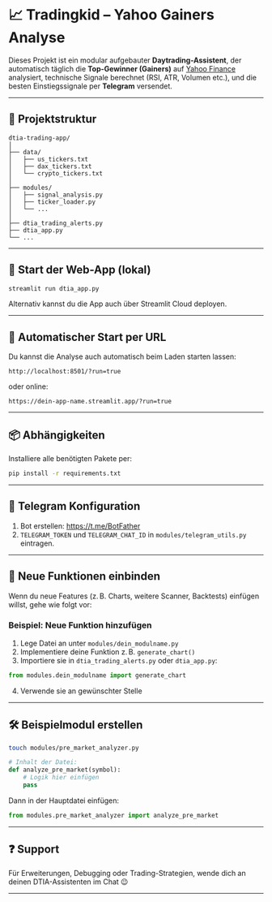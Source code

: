 # 📈 Tradingkid – Yahoo Gainers Analyse

Dieses Projekt ist ein modular aufgebauter **Daytrading-Assistent**, der automatisch täglich die **Top-Gewinner (Gainers)** auf [Yahoo Finance](https://finance.yahoo.com/gainers) analysiert, technische Signale berechnet (RSI, ATR, Volumen etc.), und die besten Einstiegssignale per **Telegram** versendet.

---

## 📁 Projektstruktur

```
dtia-trading-app/
│
├── data/
│   ├── us_tickers.txt
│   ├── dax_tickers.txt
│   └── crypto_tickers.txt
│
├── modules/
│   ├── signal_analysis.py
│   ├── ticker_loader.py
│   └── ...
│
├── dtia_trading_alerts.py
├── dtia_app.py
└── ...
```

---

## 🚀 Start der Web-App (lokal)

```bash
streamlit run dtia_app.py
```

Alternativ kannst du die App auch über Streamlit Cloud deployen.

---

## 🔌 Automatischer Start per URL

Du kannst die Analyse auch automatisch beim Laden starten lassen:

```
http://localhost:8501/?run=true
```
oder online:
```
https://dein-app-name.streamlit.app/?run=true
```

---

## 📦 Abhängigkeiten

Installiere alle benötigten Pakete per:

```bash
pip install -r requirements.txt
```

---

## 💬 Telegram Konfiguration

1. Bot erstellen: https://t.me/BotFather
2. `TELEGRAM_TOKEN` und `TELEGRAM_CHAT_ID` in `modules/telegram_utils.py` eintragen.

---

## 🧩 Neue Funktionen einbinden

Wenn du neue Features (z. B. Charts, weitere Scanner, Backtests) einfügen willst, gehe wie folgt vor:

### Beispiel: Neue Funktion hinzufügen
1. Lege Datei an unter `modules/dein_modulname.py`
2. Implementiere deine Funktion z. B. `generate_chart()`
3. Importiere sie in `dtia_trading_alerts.py` oder `dtia_app.py`:
```python
from modules.dein_modulname import generate_chart
```
4. Verwende sie an gewünschter Stelle

---

## 🛠 Beispielmodul erstellen

```bash
touch modules/pre_market_analyzer.py
```

```python
# Inhalt der Datei:
def analyze_pre_market(symbol):
    # Logik hier einfügen
    pass
```

Dann in der Hauptdatei einfügen:

```python
from modules.pre_market_analyzer import analyze_pre_market
```

---

## ❓ Support

Für Erweiterungen, Debugging oder Trading-Strategien, wende dich an deinen DTIA-Assistenten im Chat 😉

---
